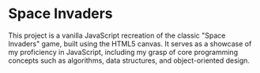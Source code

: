 # Space Invaders

This project is a vanilla JavaScript recreation of the classic "Space Invaders" game, built using the HTML5 canvas. It serves as a showcase of my proficiency in JavaScript, including my grasp of core programming concepts such as algorithms, data structures, and object-oriented design.